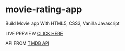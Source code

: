 # movie-rating-app

Build Movie app With HTML5, CSS3, Vanilla Javascript

LIVE PREVIEW <a href="https://movie-site-app.netlify.app/" target="_blank">CLICK HERE</a>

API FROM <a href="https://developers.themoviedb.org/3/getting-started/introduction" target="_blank">TMDB API</a>
